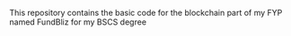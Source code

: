 This repository contains the basic code for the blockchain part of my FYP named FundBliz for my BSCS degree
